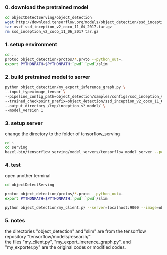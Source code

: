 ### 0. download the pretrained model
```bash
cd objectDetectServing/object_detection
wget http://download.tensorflow.org/models/object_detection/ssd_inception_v2_coco_11_06_2017.tar.gz
tar xvzf ssd_inception_v2_coco_11_06_2017.tar.gz
rm ssd_inception_v2_coco_11_06_2017.tar.gz
```

### 1. setup environment
```bash
cd ..
protoc object_detection/protos/*.proto --python_out=.
export PYTHONPATH=$PYTHONPATH:`pwd`:`pwd`/slim
```

### 2. build pretrained model to server
```bash
python object_detection/my_export_inference_graph.py \
--input_type=image_tensor \
--pipeline_config_path=object_detection/samples/configs/ssd_inception_v2_coco.config \
--trained_checkpoint_prefix=object_detection/ssd_inception_v2_coco_11_06_2017/model.ckpt \
--output_directory /tmp/inception_v2_model/ \
--model_version 1
```

### 3. setup server
change the directory to the folder of tensorflow_serving 
```bash
cd ~
cd serving
bazel-bin/tensorflow_serving/model_servers/tensorflow_model_server --port=9000 --model_name=inception_v2 --model_base_path=/tmp/inception_v2_model/ --enable_batching=true
```

### 4. test 
open another terminal
```bash
cd objectDetectServing

protoc object_detection/protos/*.proto --python_out=.
export PYTHONPATH=$PYTHONPATH:`pwd`:`pwd`/slim

python object_detection/my_client.py --server=localhost:9000 --image=object_detection/test_images/image1.jpg	
```
### 5. notes
the directories "object_detection" and "slim" are from the tensorflow repository "tensorflow/models/research/".<br />
the files "my_client.py", "my_export_inference_graph.py", and "my_exporter.py" are the original codes or modified codes.




